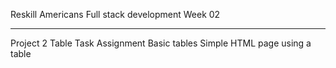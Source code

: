 Reskill Americans
Full stack development
Week 02

---

Project 2
Table Task Assignment
Basic tables Simple HTML page using a table
